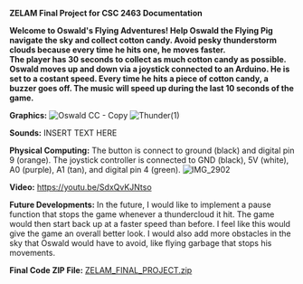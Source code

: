 
**ZELAM Final Project for CSC 2463 Documentation**

**Welcome to Oswald's Flying Adventures! Help Oswald the Flying Pig navigate the sky and collect cotton candy.  Avoid pesky thunderstorm clouds because every time he hits one, he moves faster.  
The player has 30 seconds to collect as much cotton candy as possible.  Oswald moves up and down via a joystick connected to an Arduino. He is set to a costant speed. Every time he hits a piece of cotton candy, a buzzer goes off.  The music will speed up during the last 10 seconds of the game.**

**Graphics:**
![Oswald   CC - Copy](https://user-images.githubusercontent.com/97987830/164994747-47dbfd6c-8324-48a1-8f80-3f90cbae14d8.png)
![Thunder(1)](https://user-images.githubusercontent.com/97987830/164995063-18351409-7843-4a44-b841-5c3ae091cbe0.png)

**Sounds:**
INSERT TEXT HERE

**Physical Computing:**
The button is connect to ground (black) and digital pin 9 (orange).
The joystick controller is connected to GND (black), 5V (white), A0 (purple), A1 (tan), and digital pin 4 (green).
![IMG_2902](https://user-images.githubusercontent.com/97987830/166120741-fafa26d9-8421-4c6a-9cc4-7a118711675f.jpg)


**Video:** https://youtu.be/SdxQvKJNtso

**Future Developments:**
In the future, I would like to implement a pause function that stops the game whenever a thundercloud it hit.  The game would then start back up at a faster speed than before.  I feel like this would give the game an overall better look.  I would also add more obstacles in the sky that Oswald would have to avoid, like flying garbage that stops his movements.

**Final Code ZIP File:**
[ZELAM_FINAL_PROJECT.zip](https://github.com/zelam1/zelam1.github.io/files/8628394/ZELAM_FINAL_PROJECT.zip)
